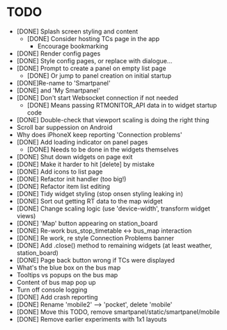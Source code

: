 TODO
====

* [DONE] Splash screen styling and content
    * [DONE] Consider hosting TCs page in the app
       * Encourage bookmarking
* [DONE] Render config pages
* [DONE] Style config pages, or replace with dialogue...
* [DONE] Prompt to create a panel on empty list page
    * [DONE] Or jump to panel creation on initial startup
* [DONE]Re-name to 'Smartpanel'
*    [DONE] and 'My Smartpanel'
* [DONE] Don't start Websocket connection if not needed
    * [DONE] Means passing RTMONITOR_API data in to widget startup code
* [DONE] Double-check that viewport scaling is doing the right thing
* Scroll bar suppession on Android
* Why does iPhoneX keep reporting 'Connection problems'
* [DONE] Add loading indicator on panel pages
    * [DONE] Needs to be done in the widgets themselves
* [DONE] Shut down widgets on page exit
* [DONE] Make it harder to hit [delete] by mistake
* [DONE] Add icons to list page
* [DONE] Refactor init handler (too big!)
* [DONE] Refactor item list editing
* [DONE] Tidy widget styling (stop onsen styling leaking in)
* [DONE] Sort out getting RT data to the map widget
* [DONE] Change scaling logic (use 'device-width', transform widget views)
* [DONE] 'Map' button appearing on station_board
* [DONE] Re-work bus_stop_timetable <-> bus_map interaction
* [DONE] Re work, re style Connection Problems banner
* [DONE] Add .close() method to remaining widgets (at least weather, station_board)
* [DONE] Page back button wrong if TCs were displayed
* What's the blue box on the bus map
* Tooltips vs popups on the bus map
* Content of bus map pop up
* Turn off console logging
* [DONE] Add crash reporting
* [DONE] Rename 'mobile2' --> 'pocket', delete 'mobile'
* [DONE] Move this TODO, remove smartpanel/static/smartpanel/mobile
* [DONE] Remove earlier experiments with 1x1 layouts